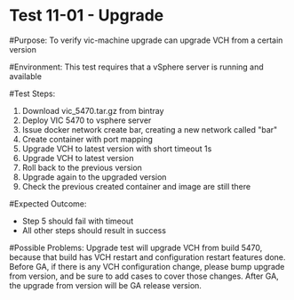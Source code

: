 Test 11-01 - Upgrade
=======

#Purpose:
To verify vic-machine upgrade can upgrade VCH from a certain version

#Environment:
This test requires that a vSphere server is running and available

#Test Steps:
1. Download vic_5470.tar.gz from bintray
2. Deploy VIC 5470 to vsphere server
3. Issue docker network create bar, creating a new network called "bar"
4. Create container with port mapping
5. Upgrade VCH to latest version with short timeout 1s
6. Upgrade VCH to latest version
7. Roll back to the previous version
8. Upgrade again to the upgraded version
9. Check the previous created container and image are still there

#Expected Outcome:
* Step 5 should fail with timeout
* All other steps should result in success

#Possible Problems:
Upgrade test will upgrade VCH from build 5470, because that build has VCH restart and configuration restart features done.
Before GA, if there is any VCH configuration change, please bump upgrade from version, and be sure to add cases to cover those changes.
After GA, the upgrade from version will be GA release version.
